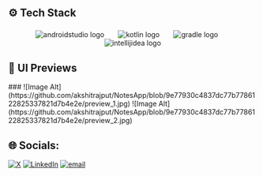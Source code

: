 ###
<h2 align="left">⚙️ Tech Stack</h2>

###

<div align="center">
  <img src="https://cdn.jsdelivr.net/gh/devicons/devicon/icons/androidstudio/androidstudio-original.svg" height="50" alt="androidstudio logo"  />
  <img width="20" />
  <img src="https://skillicons.dev/icons?i=kotlin" height="50" alt="kotlin logo"  />
  <img width="20" />
  <img src="https://skillicons.dev/icons?i=gradle" height="50" alt="gradle logo"  />
  <img width="20" />
  <img src="https://skillicons.dev/icons?i=idea" height="50" alt="intellijidea logo"  />
</div>

###

<h2 align="left">📸 UI Previews</h2>
###
![Image Alt](https://github.com/akshitrajput/NotesApp/blob/9e77930c4837dc77b7786122825337821d7b4e2e/preview_1.jpg)
![Image Alt](https://github.com/akshitrajput/NotesApp/blob/9e77930c4837dc77b7786122825337821d7b4e2e/preview_2.jpg)

###

## 🌐 Socials:
[![X](https://img.shields.io/badge/X-black.svg?logo=X&logoColor=white)](https://x.com/akshitrajput_) [![LinkedIn](https://img.shields.io/badge/LinkedIn-%230077B5.svg?logo=linkedin&logoColor=white)](https://linkedin.com/in/akshitrajput) [![email](https://img.shields.io/badge/Email-D14836?logo=gmail&logoColor=white)](mailto:rajput.akshit0810@gmail.com) 
